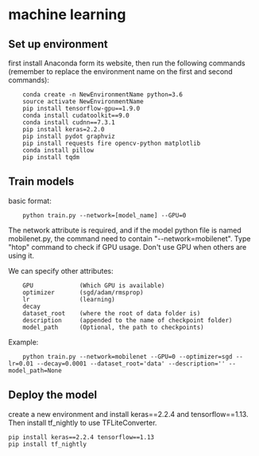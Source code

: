 # machine learning

## Set up environment
first install Anaconda form its website, then run the following commands (remember to replace the environment name on the first and second commands):
```
	conda create -n NewEnvironmentName python=3.6
	source activate NewEnvironmentName
	pip install tensorflow-gpu==1.9.0
	conda install cudatoolkit==9.0
	conda install cudnn==7.3.1
	pip install keras=2.2.0
	pip install pydot graphviz
	pip install requests fire opencv-python matplotlib
	conda install pillow
	pip install tqdm
```

## Train models
basic format:
```
	python train.py --network=[model_name] --GPU=0
```
The network attribute is required, and if the model python file is named mobilenet.py, the command need to contain "--network=mobilenet". Type "htop" command to check if GPU usage. Don't use GPU when others are using it. 

We can specify other attributes:
```
	GPU				(Which GPU is available)
	optimizer  		(sgd/adam/rmsprop)
	lr 				(learning)
	decay
	dataset_root  	(where the root of data folder is)
	description  	(appended to the name of checkpoint folder)
    model_path      (Optional, the path to checkpoints)
```
Example:
```
	python train.py --network=mobilenet --GPU=0 --optimizer=sgd --lr=0.01 --decay=0.0001 --dataset_root='data' --description='' --model_path=None
```

## Deploy the model
create a new environment and install keras==2.2.4 and tensorflow==1.13. Then install tf_nightly to use TFLiteConverter.
```
pip install keras==2.2.4 tensorflow==1.13
pip install tf_nightly
```